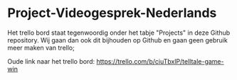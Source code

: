 # Project-Videogesprek-Nederlands

Het trello bord staat tegenwoordig onder het tabje "Projects" in deze Github repository.
Wij gaan dan ook dit bijhouden op Github en gaan geen gebruik meer maken van trello;

Oude link naar het trello bord: https://trello.com/b/ciuTbxlP/telltale-game-win
